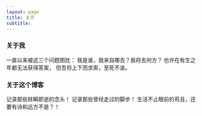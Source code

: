 ```yaml
---
layout: page
title: 关于
subtitle: 
---
```


### 关于我

一直以来被这三个问题困扰：
我是谁，我来自哪去？我将去何方？
也许在有生之年都无法获得答案，
但吾将上下而求索，至死不渝。

### 关于这个博客

记录那些转瞬即逝的念头！
记录那些曾经走过的脚步！
生活不止眼前的苟且，还要有诗和远方不是？！
